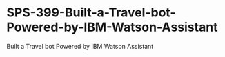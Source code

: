 # SPS-399-Built-a-Travel-bot-Powered-by-IBM-Watson-Assistant
Built a Travel bot Powered by IBM Watson Assistant
